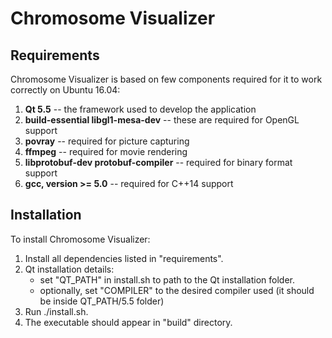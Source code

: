 Chromosome Visualizer
=====================

Requirements
------------

Chromosome Visualizer is based on few components required for it to work correctly on Ubuntu 16.04:  
1.  **Qt 5.5** -- the framework used to develop the application  
2.  **build-essential libgl1-mesa-dev** -- these are required for OpenGL support  
3.  **povray** -- required for picture capturing  
4.  **ffmpeg** -- required for movie rendering  
5.  **libprotobuf-dev protobuf-compiler** -- required for binary format support  
6.  **gcc, version >= 5.0** -- required for C++14 support


Installation
------------

To install Chromosome Visualizer:  
1.  Install all dependencies listed in "requirements".  
2.  Qt installation details:  
      * set "QT_PATH" in install.sh to path to the Qt installation folder.  
      * optionally, set "COMPILER" to the desired compiler used (it should be inside QT_PATH/5.5 folder)  
3.  Run ./install.sh.  
4.  The executable should appear in "build" directory.  
